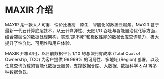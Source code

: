 # MAXIR 介绍

MAXIR 是一款人人可用、性价比极高、原生、智能化的数据云服务。MAXIR 基于最新一代云计算底层技术，从云计算弹性、无限 I/O 吞吐与智能自治优化等方面，结合突破性的数据处理架构，实现“跑不死”和极致性能的数据仓库查询能力，极大提升了性价比、可用性和用户体验。

MAXIR 开箱即用，以目前数据平台 1/10 的总体拥有成本 (Total Cost of Ownership, TCO) 为客户提供 99.999% 的可用性、多地域 (Region) 部署，以及任意查询负载的智能化数据云服务，支撑数据仓库、大数据、数据科学 & AI 等多种数据负载。
